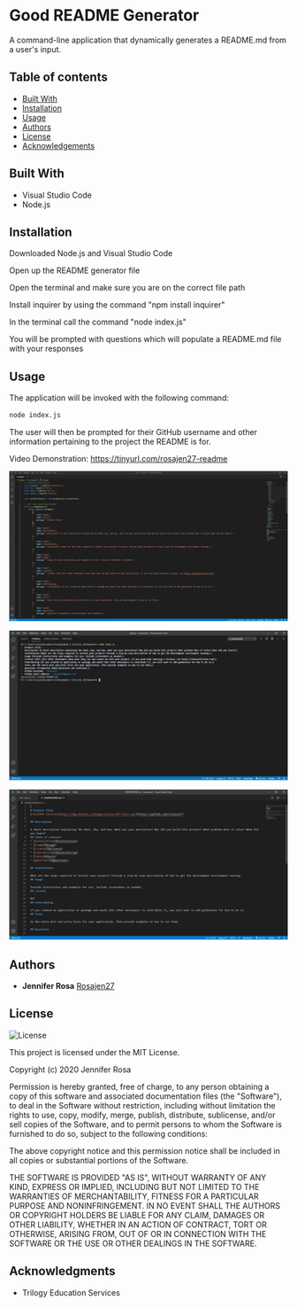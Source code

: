 
# Good README Generator

A command-line application that dynamically generates a README.md from a user's input.


## Table of contents
* [Built With](#built-with)
* [Installation](#installation)
* [Usage](#usage)
* [Authors](#authors)
* [License](#license)
* [Acknowledgements](#acknowledgement)


## Built With

  - Visual Studio Code
  - Node.js


## Installation 
        
Downloaded Node.js and Visual Studio Code

Open up the README generator file

Open the terminal and make sure you are on the correct file path

Install inquirer by using the command "npm install inquirer" 

In the terminal call the command "node index.js"

You will be prompted with questions which will populate a README.md file with your responses


## Usage
        
The application will be invoked with the following command:

```sh
node index.js
```

The user will then be prompted for their GitHub username and other information pertaining to the project the README is for.


Video Demonstration: https://tinyurl.com/rosajen27-readme

![demo1](./assets/capture.JPG)


![demo2](./assets/capture2.JPG)


![demo3](./assets/capture3.JPG)

## Authors

  - **Jennifer Rosa**
    [Rosajen27](https://rosajen27.github.io/)


## License

![License](https://img.shields.io/badge/license-MIT%20License-blue.svg)

This project is licensed under the MIT License.

Copyright (c) 2020 Jennifer Rosa

Permission is hereby granted, free of charge, to any person obtaining a copy
of this software and associated documentation files (the "Software"), to deal
in the Software without restriction, including without limitation the rights
to use, copy, modify, merge, publish, distribute, sublicense, and/or sell
copies of the Software, and to permit persons to whom the Software is
furnished to do so, subject to the following conditions:

The above copyright notice and this permission notice shall be included in all
copies or substantial portions of the Software.

THE SOFTWARE IS PROVIDED "AS IS", WITHOUT WARRANTY OF ANY KIND, EXPRESS OR
IMPLIED, INCLUDING BUT NOT LIMITED TO THE WARRANTIES OF MERCHANTABILITY,
FITNESS FOR A PARTICULAR PURPOSE AND NONINFRINGEMENT. IN NO EVENT SHALL THE
AUTHORS OR COPYRIGHT HOLDERS BE LIABLE FOR ANY CLAIM, DAMAGES OR OTHER
LIABILITY, WHETHER IN AN ACTION OF CONTRACT, TORT OR OTHERWISE, ARISING FROM,
OUT OF OR IN CONNECTION WITH THE SOFTWARE OR THE USE OR OTHER DEALINGS IN THE
SOFTWARE.

## Acknowledgments

  - Trilogy Education Services
